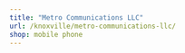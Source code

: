 ```yaml
---
title: "Metro Communications LLC"
url: /knoxville/metro-communications-llc/
shop: mobile phone
---
```

